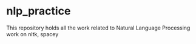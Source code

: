 # nlp_practice
This repository holds all the work related to Natural Language Processing work on nltk, spacey
